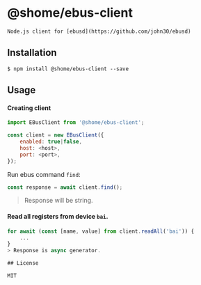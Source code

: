# @shome/ebus-client

    Node.js client for [ebusd](https://github.com/john30/ebusd) 

## Installation

    $ npm install @shome/ebus-client --save

## Usage
    

#### Creating client
```js
import EBusClient from '@shome/ebus-client';

const client = new EBusClient({
    enabled: true|false,
    host: <host>,
    port: <port>,
});
```

Run ebus command `find`:
```js
const response = await client.find();
```
   
> Response will be string.

#### Read all registers from device `bai`. 
```js
for await (const [name, value] from client.readAll('bai')) {
    ...
}
> Response is async generator.

## License

MIT